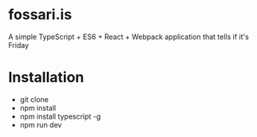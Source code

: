 # fossari.is
A simple TypeScript + ES6 + React + Webpack application that tells if it's Friday

# Installation
- git clone
- npm install
- npm install typescript -g
- npm run dev
